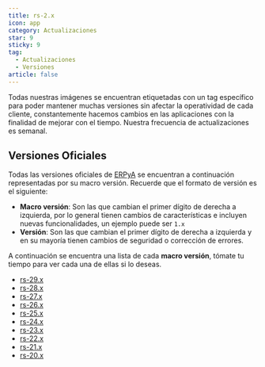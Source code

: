 ```yaml
---
title: rs-2.x
icon: app
category: Actualizaciones
star: 9
sticky: 9
tag:
  - Actualizaciones
  - Versiones
article: false
---
```


Todas nuestras imágenes se encuentran etiquetadas con un tag específico para poder mantener muchas versiones sin afectar la operatividad de cada cliente, constantemente hacemos cambios en las aplicaciones con la finalidad de mejorar con el tiempo. Nuestra frecuencia de actualizaciones es semanal. 

## Versiones Oficiales

Todas las versiones oficiales de [ERPyA](https://erpya.com/) se encuentran a continuación representadas por su macro versión. Recuerde que el formato de versión es el siguiente:

- **Macro versión**: Son las que cambian el primer dígito de derecha a izquierda, por lo general tienen cambios de características e incluyen nuevas funcionalidades, un ejemplo puede ser `1.x`
- **Versión**: Son las que cambian el primer dígito de derecha a izquierda y en su mayoría tienen cambios de seguridad o corrección de errores.

A continuación se encuentra una lista de cada **macro versión**, tómate tu tiempo para ver cada una de ellas si lo deseas.

- [rs-29.x](rs-29.x/)
- [rs-28.x](rs-28.x/)
- [rs-27.x](rs-27.x/)
- [rs-26.x](rs-26.x/)
- [rs-25.x](rs-25.x/)
- [rs-24.x](rs-24.x/)
- [rs-23.x](rs-23.x/)
- [rs-22.x](rs-22.x/)
- [rs-21.x](rs-21.x/)
- [rs-20.x](rs-20.x/)
